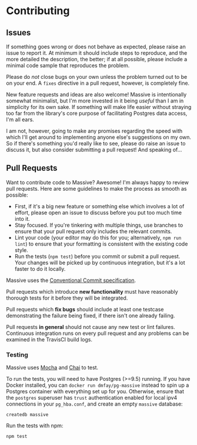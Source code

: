 # Contributing

## Issues

If something goes wrong or does not behave as expected, please raise an issue to report it. At minimum it should include steps to reproduce, and the more detailed the description, the better; if at all possible, please include a minimal code sample that reproduces the problem.

Please do _not_ close bugs on your own unless the problem turned out to be on your end. A `fixes` directive in a pull request, however, is completely fine.

New feature requests and ideas are also welcome! Massive is intentionally somewhat minimalist, but I'm more invested in it being _useful_ than I am in simplicity for its own sake. If something will make life easier without straying too far from the library's core purpose of facilitating Postgres data access, I'm all ears.

I am not, however, going to make any promises regarding the speed with which I'll get around to implementing anyone else's suggestions on my own. So if there's something you'd really like to see, please do raise an issue to discuss it, but also consider submitting a pull request! And speaking of...

## Pull Requests

Want to contribute code to Massive? Awesome! I'm always happy to review pull requests. Here are some guidelines to make the process as smooth as possible:

* First, if it's a big new feature or something else which involves a lot of effort, please open an issue to discuss before you put too much time into it.
* Stay focused. If you're tinkering with multiple things, use branches to ensure that your pull request only includes the relevant commits.
* Lint your code (your editor may do this for you; alternatively, `npm run lint`) to ensure that your formatting is consistent with the existing code style.
* Run the tests (`npm test`) before you commit or submit a pull request. Your changes will be picked up by continuous integration, but it's a lot faster to do it locally.

Massive uses the [Conventional Commit specification](https://conventionalcommits.org/).

Pull requests which introduce **new functionality** must have reasonably thorough tests for it before they will be integrated.

Pull requests which **fix bugs** should include at least one testcase demonstrating the failure being fixed, if there isn't one already failing.

Pull requests **in general** should not cause any new test or lint failures. Continuous integration runs on every pull request and any problems can be examined in the TravisCI build logs.

### Testing

Massive uses [Mocha](https://mochajs.org/) and [Chai](http://chaijs.com/) to test.

To run the tests, you will need to have Postgres (>=9.5) running. If you have Docker installed, you can `docker run dmfay/pg-massive` instead to spin up a Postgres container with everything set up for you. Otherwise, ensure that the `postgres` superuser has `trust` authentication enabled for local ipv4 connections in your `pg_hba.conf`, and create an empty `massive` database:

```
createdb massive
```

Run the tests with npm:

```
npm test
```
